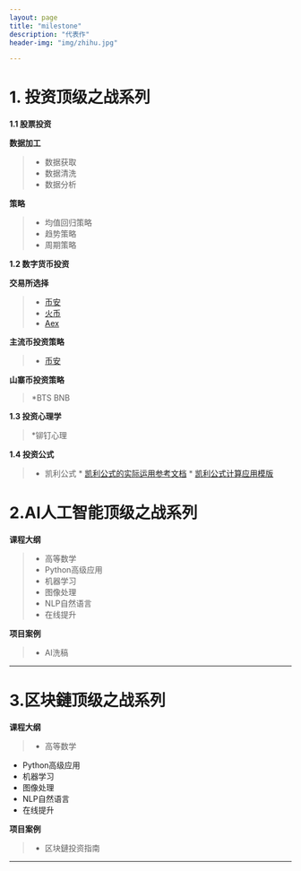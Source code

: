 ```yaml
---
layout: page
title: "milestone"
description: "代表作"
header-img: "img/zhihu.jpg"

---
```


# 1. 投资顶级之战系列 #

**1.1 股票投资**

**数据加工** 
> * 数据获取
> * 数据清洗
> * 数据分析

**策略**
> * 均值回归策略
> * 趋势策略
> * 周期策略



**1.2 数字货币投资**

**交易所选择**
> *  [币安](http://)
> * [火币](http://)
> * [Aex](http://www.aex88.com "Aex")

**主流币投资策略**
> *  [币安](http://)

**山寨币投资策略**
> *BTS
> BNB 


**1.3 投资心理学**
> *铆钉心理
> 

**1.4 投资公式**
> * 凯利公式
	* [凯利公式的实际运用参考文档][凯利公式的实际运用]
	* [凯利公式计算应用模版][凯利公式计算模版]
	 

# 2.AI人工智能顶级之战系列 #
**课程大纲**
> *  高等数学
> * Python高级应用
> * 机器学习
> * 图像处理
> * NLP自然语言
> * 在线提升

**项目案例**
> * AI洗稿

----
# 3.区块鏈顶级之战系列 #
**课程大纲**
> * 高等数学
- Python高级应用
- 机器学习
- 图像处理
- NLP自然语言
- 在线提升

**项目案例**
> * 区块鏈投资指南

---
[凯利公式的实际运用]: https://siweiwo.top/resource/investmentformual/kaili/凯利公式的实际运用.pdf
[凯利公式计算模版]: https://siweiwo.top/resource/investmentformual/kaili/凯利公式计算模版.xlsx




